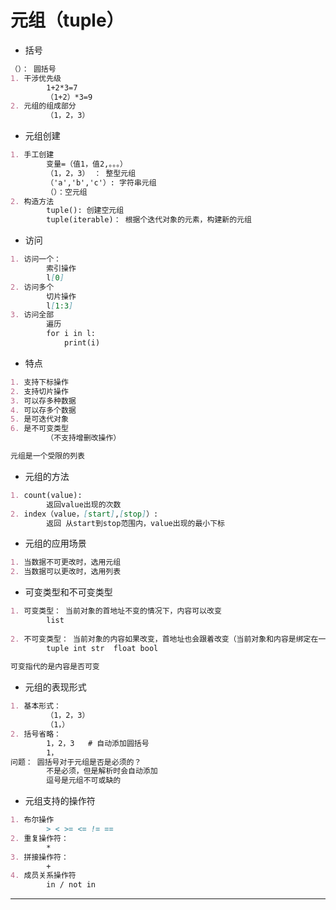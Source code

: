 # 元组（tuple）

* 括号

~~~Markdown
（）： 圆括号
1. 干涉优先级
		1+2*3=7
		（1+2）*3=9
2. 元组的组成部分
		（1，2，3）
~~~

* 元组创建

~~~markdown
1. 手工创建
		变量=（值1，值2,。。。）
		（1，2，3） ： 整型元组
		（'a','b','c'）: 字符串元组
		（）：空元组
2. 构造方法
		tuple(): 创建空元组
		tuple(iterable)： 根据个迭代对象的元素，构建新的元组
~~~

* 访问

~~~markdown
1. 访问一个：
		索引操作
		l[0]
2. 访问多个
		切片操作
		l[1:3]
3. 访问全部
		遍历
		for i in l:
			print(i)
~~~

* 特点

~~~markdown
1. 支持下标操作
2. 支持切片操作
3. 可以存多种数据
4. 可以存多个数据
5. 是可迭代对象
6. 是不可变类型
		（不支持增删改操作）
~~~

~~~markdown
元组是一个受限的列表
~~~

* 元组的方法

~~~markdown
1. count(value):
		返回value出现的次数
2. index（value，[start],[stop]）:
		返回 从start到stop范围内，value出现的最小下标
~~~

* 元组的应用场景

~~~markdown
1. 当数据不可更改时，选用元组
2. 当数据可以更改时，选用列表
~~~

* 可变类型和不可变类型

~~~markdown
1. 可变类型： 当前对象的首地址不变的情况下，内容可以改变
		list
		
2. 不可变类型： 当前对象的内容如果改变，首地址也会跟着改变（当前对象和内容是绑定在一起的）
		tuple int str  float bool 
	
可变指代的是内容是否可变
~~~

* 元组的表现形式

~~~markdown
1. 基本形式：
		（1，2，3）
		（1，）
2. 括号省略：
		1，2，3   # 自动添加圆括号
		1，
问题： 圆括号对于元组是否是必须的？
		不是必须，但是解析时会自动添加
		逗号是元组不可或缺的
~~~

* 元组支持的操作符

~~~markdown
1. 布尔操作
		> < >= <= != ==
2. 重复操作符：
		*
3. 拼接操作符：
		+
4. 成员关系操作符
		in / not in 
~~~

---

